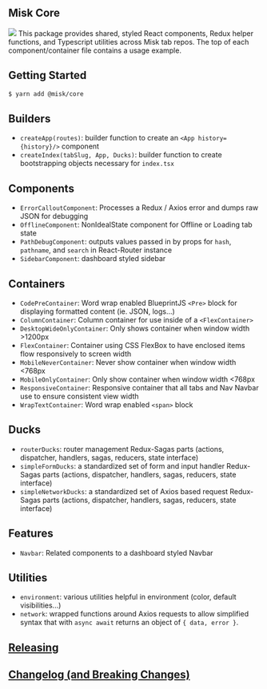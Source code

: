 ## Misk Core

![](https://raw.githubusercontent.com/cashapp/misk/master/misk.png)
This package provides shared, styled React components, Redux helper functions, and Typescript utilities across Misk tab repos. The top of each component/container file contains a usage example.

## Getting Started

```bash
$ yarn add @misk/core
```

## Builders

- `createApp(routes)`: builder function to create an `<App history={history}/>` component
- `createIndex(tabSlug, App, Ducks)`: builder function to create bootstrapping objects necessary for `index.tsx`

## Components

- `ErrorCalloutComponent`: Processes a Redux / Axios error and dumps raw JSON for debugging
- `OfflineComponent`: NonIdealState component for Offline or Loading tab state
- `PathDebugComponent`: outputs values passed in by props for `hash`, `pathname`, and `search` in React-Router instance
- `SidebarComponent`: dashboard styled sidebar

## Containers

- `CodePreContainer`: Word wrap enabled BlueprintJS `<Pre>` block for displaying formatted content (ie. JSON, logs...)
- `ColumnContainer`: Column container for use inside of a `<FlexContainer>`
- `DesktopWideOnlyContainer`: Only shows container when window width >1200px
- `FlexContainer`: Container using CSS FlexBox to have enclosed items flow responsively to screen width
- `MobileNeverContainer`: Never show container when window width <768px
- `MobileOnlyContainer`: Only show container when window width <768px
- `ResponsiveContainer`: Responsive container that all tabs and Nav Navbar use to ensure consistent view width
- `WrapTextContainer`: Word wrap enabled `<span>` block

## Ducks

- `routerDucks`: router management Redux-Sagas parts (actions, dispatcher, handlers, sagas, reducers, state interface)
- `simpleFormDucks`: a standardized set of form and input handler Redux-Sagas parts (actions, dispatcher, handlers, sagas, reducers, state interface)
- `simpleNetworkDucks`: a standardized set of Axios based request Redux-Sagas parts (actions, dispatcher, handlers, sagas, reducers, state interface)

## Features

- `Navbar`: Related components to a dashboard styled Navbar

## Utilities

- `environment`: various utilities helpful in environment (color, default visibilities...)
- `network`: wrapped functions around Axios requests to allow simplified syntax that with `async await` returns an object of `{ data, error }`.

## [Releasing](https://github.com/cashapp/misk-web/blob/master/RELEASING.md)

## [Changelog (and Breaking Changes)](https://github.com/cashapp/misk-web/blob/master/CHANGELOG.md)
